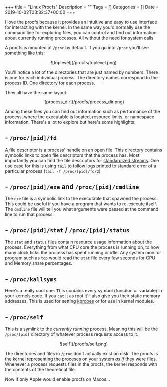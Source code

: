 +++
title = "Linux Procfs"
Description = ""
Tags = []
Categories = []
Date = 2019-10-02T03:32:37+00:00
+++

I love the procfs because it provides an intuitive and easy to use interface for interacting with the kernel. In the same way you'd normally use the command line for exploring files, you can control and find out information about currently running processes. All without the need for system calls.

A procfs is mounted at `/proc` by default. If you go into `/proc` you'll see something like this:

<center>![toplevel](/procfs/toplevel.png)</center>

You'll notice a lot of the directories that are just named by numbers. There is one for each individual process. The directory names correspond to the process ID. One directory for each process.

They all have the same layout:

<center>![process_dir](/procfs/process_dir.png)</center>

Among these files you can find out information such as performance of the process, where the executable is located, resource limits, or namespace information. There's a lot to explore but here's some highlights:

## <b> - `/proc/[pid]/fd` </b>

A file descriptor is a process' handle on an open file. This directory contains symbolic links to open file descriptors that the process has. Most importantly you can find the file descriptors for [standardized streams](/blog/standardized-streams-and-shells). One use case for this is using `tail` to follow logs printed to standard error of a particular process (`tail -f /proc/[pid]/fd/2`)

## <b> - `/proc/[pid]/exe` and `/proc/[pid]/cmdline` </b>

The `exe` file is a symbolic link to the executable that spawned the process. This could be useful if you have a program that wants to re-execute itself. The `cmdline` file will tell you what arguments were passed at the command line to run that process.

## <b> - `/proc/[pid]/stat` / `/proc/[pid]/status` </b>

The `stat` and `status` files contain resource usage information about the process. Everything from what CPU core the process is running on, to how many clock ticks the process has spent running or idle. Any system monitor program such as `top` would read the `stat` file every few seconds for CPU and Memory share percentages.

## <b> - `/proc/kallsyms` </b>

Here's a really cool one. This contains every symbol (function or variable) in your kernels code. If you `cat` it as root it'll also give you their static memory addresses. This is used for setting [kprobes](https://lwn.net/Articles/132196/) or for use in kernel modules.

## <b> - `/proc/self` </b>

This is a symlink to the <i>currently running</i> process. Meaning this will be the `/proc/[pid]` directory of whatever process requests access to it.

<center>![self](/procfs/self.png)</center>

The directories and files in `/proc` don't actually exist on disk. The procfs is the kernel representing the proceses on your system <i>as if</i> they were files. Whenever a process requests files in the procfs, the kernel responds with the contents of the theoretical file.

Now if only Apple would enable procfs on Macos...